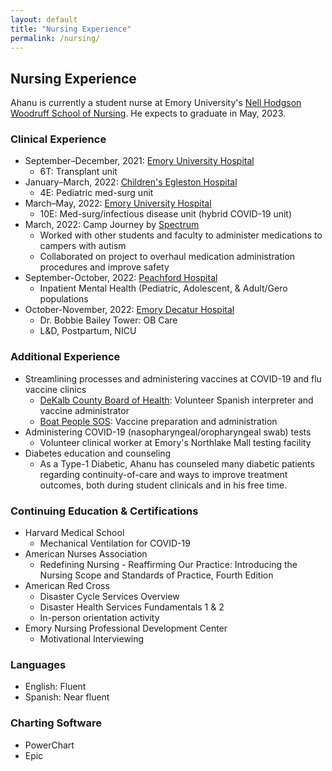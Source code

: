 ```yaml
---
layout: default
title: "Nursing Experience"
permalink: /nursing/
---
```


## Nursing Experience
Ahanu is currently a student nurse at Emory University's [Nell Hodgson Woodruff School of Nursing](https://nursing.emory.edu). He expects to graduate in May, 2023. 

### Clinical Experience
* September–December, 2021: [Emory University Hospital](https://www.emoryhealthcare.org/locations/hospitals/emory-university-hospital/index.html)
  * 6T: Transplant unit  
* January–March, 2022: [Children's Egleston Hospital](https://www.choa.org/locations/egleston-hospital)
  * 4E: Pediatric med-surg unit  
* March–May, 2022: [Emory University Hospital](https://www.emoryhealthcare.org/locations/hospitals/emory-university-hospital/index.html)
  * 10E: Med-surg/infectious disease unit (hybrid COVID-19 unit)
* March, 2022: Camp Journey by [Spectrum](https://www.atl-spectrum.com/)
  * Worked with other students and faculty to administer medications to campers with autism
  * Collaborated on project to overhaul medication administration procedures and improve safety
* September-October, 2022: [Peachford Hospital](https://peachford.com)
  * Inpatient Mental Health (Pediatric, Adolescent, & Adult/Gero populations
* October-November, 2022: [Emory Decatur Hospital](https://www.emoryhealthcare.org/locations/hospitals/emory-decatur-hospital/index.html)
  * Dr. Bobbie Bailey Tower: OB Care
  * L&D, Postpartum, NICU


### Additional Experience
* Streamlining processes and administering vaccines at COVID-19 and flu vaccine clinics  
  * [DeKalb County Board of Health](https://www.dekalbhealth.net/): Volunteer Spanish interpreter and vaccine administrator
  * [Boat People SOS](https://www.bpsos.org): Vaccine preparation and administration
* Administering COVID-19 (nasopharyngeal/oropharyngeal swab) tests
  * Volunteer clinical worker at Emory's Northlake Mall testing facility
* Diabetes education and counseling
  * As a Type-1 Diabetic, Ahanu has counseled many diabetic patients regarding continuity-of-care and ways to improve treatment outcomes, both during student clinicals and in his free time.

### Continuing Education & Certifications
* Harvard Medical School
  * Mechanical Ventilation for COVID-19
* American Nurses Association
  * Redefining Nursing - Reaffirming Our Practice: Introducing the Nursing Scope and Standards of Practice, Fourth Edition
* American Red Cross
  * Disaster Cycle Services Overview
  * Disaster Health Services Fundamentals 1 & 2
  * In-person orientation activity
* Emory Nursing Professional Development Center
  * Motivational Interviewing

### Languages
* English: Fluent  
* Spanish: Near fluent

### Charting Software
* PowerChart
* Epic
